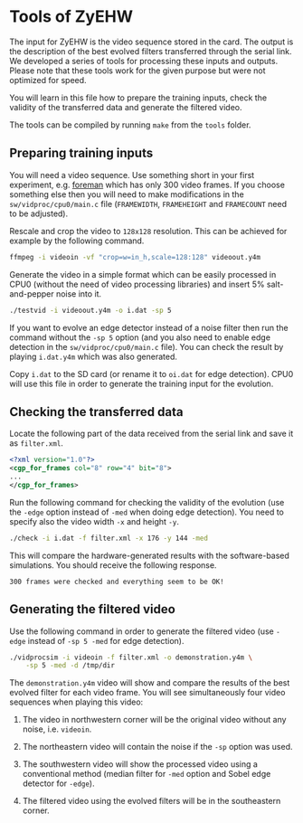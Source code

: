 # Tools of ZyEHW

The input for ZyEHW is the video sequence stored in the card. The output is
the description of the best evolved filters transferred through the serial
link. We developed a series of tools for processing these inputs and outputs.
Please note that these tools work for the given purpose but were not optimized
for speed.

You will learn in this file how to prepare the training inputs, check the
validity of the transferred data and generate the filtered video.

The tools can be compiled by running `make` from the `tools` folder.

## Preparing training inputs

You will need a video sequence. Use something short in your first
experiment, e.g. [foreman](http://media.xiph.org) which has only 300 video
frames. If you choose something else then you will need to make modifications
in the `sw/vidproc/cpu0/main.c` file
(`FRAMEWIDTH`, `FRAMEHEIGHT` and `FRAMECOUNT`
need to be adjusted).

Rescale and crop the video to `128x128` resolution. This can be achieved for
example by the following command.
```sh
ffmpeg -i videoin -vf "crop=w=in_h,scale=128:128" videoout.y4m
```

Generate the video in a simple format which can be easily processed in CPU0
(without the need of video processing libraries) and insert 5% salt-and-pepper
noise into it.
```sh
./testvid -i videoout.y4m -o i.dat -sp 5
```
If you want to evolve an edge detector instead of a noise filter then run the
command without the `-sp 5` option (and you also need to enable edge detection
in the `sw/vidproc/cpu0/main.c` file).
You can check the result by playing `i.dat.y4m`
which was also generated.

Copy `i.dat` to the SD card (or rename it to `oi.dat` for edge detection).
CPU0 will use this file in order to generate the training input for the
evolution.

## Checking the transferred data

Locate the following part of the data received from the serial link and save
it as `filter.xml`.
```xml
<?xml version="1.0"?>
<cgp_for_frames col="8" row="4" bit="8">
...
</cgp_for_frames>
```

Run the following command for checking the validity of the evolution (use the
`-edge` option instead of `-med` when doing edge detection). You need to
specify also the video width `-x` and height `-y`.
```sh
./check -i i.dat -f filter.xml -x 176 -y 144 -med
```
This will compare the hardware-generated results with the software-based
simulations. You should receive the following response.
```
300 frames were checked and everything seem to be OK!
```

## Generating the filtered video

Use the following command in order to generate the filtered video (use `-edge`
instead of `-sp 5 -med` for edge detection).
```sh
./vidprocsim -i videoin -f filter.xml -o demonstration.y4m \
    -sp 5 -med -d /tmp/dir
```

The `demonstration.y4m` video will show and compare the results of the best
evolved filter for each video frame. You will see simultaneously four video
sequences when playing this video:

1. The video in northwestern corner will be the original video without any
noise, i.e. `videoin`.

1. The northeastern video will contain the noise if the `-sp` option was used.

1. The southwestern video will show the processed video using a conventional
method (median filter for `-med` option and Sobel edge detector for
`-edge`).

1. The filtered video using the evolved filters will be in the southeastern
corner.
